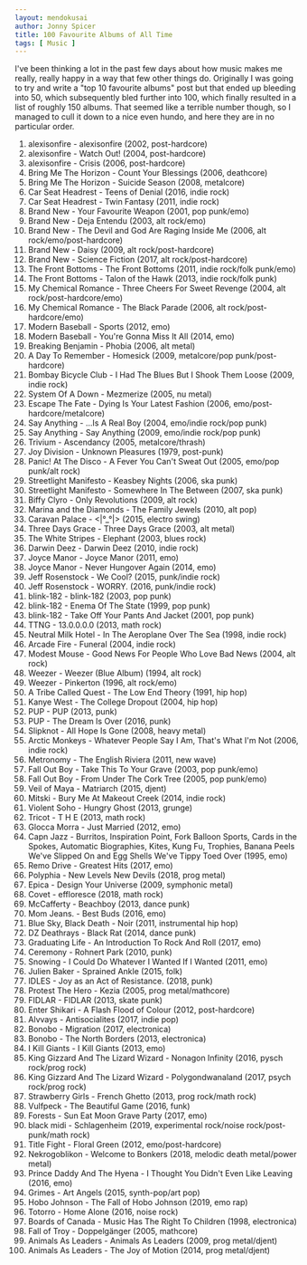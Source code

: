 ```yaml
---
layout: mendokusai
author: Jonny Spicer
title: 100 Favourite Albums of All Time
tags: [ Music ]
---
```

I've been thinking a lot in the past few days about how music makes me really, really happy in a way that few other things do.
Originally I was going to try and write a "top 10 favourite albums" post but that ended up bleeding into 50, which subsequently
bled further into 100, which finally resulted in a list of roughly 150 albums. That seemed like a terrible number though, so I
managed to cull it down to a nice even hundo, and here they are in no particular order.

1. alexisonfire - alexisonfire (2002, post-hardcore)
1. alexisonfire - Watch Out! (2004, post-hardcore)
1. alexisonfire - Crisis (2006, post-hardcore)
1. Bring Me The Horizon - Count Your Blessings (2006, deathcore)
1. Bring Me The Horizon - Suicide Season (2008, metalcore)
1. Car Seat Headrest - Teens of Denial (2016,  indie rock)
1. Car Seat Headrest - Twin Fantasy (2011, indie rock)
1. Brand New - Your Favourite Weapon (2001, pop punk/emo)
1. Brand New - Deja Entendu (2003, alt rock/emo)
1. Brand New - The Devil and God Are Raging Inside Me (2006, alt rock/emo/post-hardcore)
1. Brand New - Daisy (2009, alt rock/post-hardcore)
1. Brand New - Science Fiction (2017, alt rock/post-hardcore)
1. The Front Bottoms - The Front Bottoms (2011, indie rock/folk punk/emo)
1. The Front Bottoms - Talon of the Hawk (2013, indie rock/folk punk)
1. My Chemical Romance - Three Cheers For Sweet Revenge (2004, alt rock/post-hardcore/emo)
1. My Chemical Romance - The Black Parade (2006, alt rock/post-hardcore/emo)
1. Modern Baseball - Sports (2012, emo)
1. Modern Baseball - You're Gonna Miss It All (2014, emo)
1. Breaking Benjamin - Phobia (2006, alt metal)
1. A Day To Remember - Homesick (2009, metalcore/pop punk/post-hardcore)
1. Bombay Bicycle Club - I Had The Blues But I Shook Them Loose (2009, indie rock)
1. System Of A Down - Mezmerize (2005, nu metal)
1. Escape The Fate - Dying Is Your Latest Fashion (2006, emo/post-hardcore/metalcore)
1. Say Anything - ...Is A Real Boy (2004, emo/indie rock/pop punk)
1. Say Anything - Say Anything (2009, emo/indie rock/pop punk)
1. Trivium - Ascendancy (2005, metalcore/thrash)
1. Joy Division - Unknown Pleasures (1979, post-punk)
1. Panic! At The Disco - A Fever You Can't Sweat Out (2005, emo/pop punk/alt rock)
1. Streetlight Manifesto - Keasbey Nights (2006, ska punk)
1. Streetlight Manifesto - Somewhere In The Between (2007, ska punk)
1. Biffy Clyro - Only Revolutions (2009, alt rock)
1. Marina and the Diamonds - The Family Jewels (2010, alt pop)
1. Caravan Palace - <|°_°|> (2015, electro swing)
1. Three Days Grace - Three Days Grace (2003, alt metal)
1. The White Stripes - Elephant (2003, blues rock)
1. Darwin Deez - Darwin Deez (2010, indie rock)
1. Joyce Manor - Joyce Manor (2011, emo)
1. Joyce Manor - Never Hungover Again (2014, emo)
1. Jeff Rosenstock - We Cool? (2015, punk/indie rock)
1. Jeff Rosenstock - WORRY. (2016, punk/indie rock)
1. blink-182 - blink-182 (2003, pop punk)
1. blink-182 - Enema Of The State (1999, pop punk)
1. blink-182 - Take Off Your Pants And Jacket (2001, pop punk)
1. TTNG - 13.0.0.0.0 (2013, math rock)
1. Neutral Milk Hotel - In The Aeroplane Over The Sea (1998, indie rock)
1. Arcade Fire - Funeral (2004, indie rock) 
1. Modest Mouse - Good News For People Who Love Bad News (2004, alt rock)
1. Weezer - Weezer (Blue Album) (1994, alt rock)
1. Weezer - Pinkerton (1996, alt rock/emo)
1. A Tribe Called Quest - The Low End Theory (1991, hip hop)
1. Kanye West - The College Dropout (2004, hip hop)
1. PUP - PUP (2013, punk)
1. PUP - The Dream Is Over (2016, punk)
1. Slipknot - All Hope Is Gone (2008, heavy metal)
1. Arctic Monkeys - Whatever People Say I Am, That's What I'm Not (2006, indie rock)
1. Metronomy - The English Riviera (2011, new wave)
1. Fall Out Boy - Take This To Your Grave (2003, pop punk/emo)
1. Fall Out Boy - From Under The Cork Tree (2005, pop punk/emo)
1. Veil of Maya - Matriarch (2015, djent)
1. Mitski - Bury Me At Makeout Creek (2014, indie rock)
1. Violent Soho - Hungry Ghost (2013, grunge)
1. Tricot - T H E (2013, math rock)
1. Glocca Morra - Just Married (2012, emo)
1. Capn Jazz - Burritos, Inspiration Point, Fork Balloon Sports, Cards in the Spokes, Automatic Biographies, Kites, Kung Fu, Trophies, Banana Peels We've Slipped On and Egg Shells We've Tippy Toed Over (1995, emo)
1. Remo Drive - Greatest Hits (2017, emo)
1. Polyphia - New Levels New Devils (2018, prog metal)
1. Epica - Design Your Universe (2009, symphonic metal)
1. Covet - effloresce (2018, math rock)
1. McCafferty - Beachboy (2013, dance punk)
1. Mom Jeans. - Best Buds (2016, emo)
1. Blue Sky, Black Death - Noir (2011, instrumental hip hop)
1. DZ Deathrays - Black Rat (2014, dance punk)
1. Graduating Life - An Introduction To Rock And Roll (2017, emo)
1. Ceremony - Rohnert Park (2010, punk)
1. Snowing - I Could Do Whatever I Wanted If I Wanted (2011, emo)
1. Julien Baker - Sprained Ankle (2015, folk)
1. IDLES - Joy as an Act of Resistance. (2018, punk)
1. Protest The Hero - Kezia (2005, prog metal/mathcore)
1. FIDLAR - FIDLAR (2013, skate punk)
1. Enter Shikari - A Flash Flood of Colour (2012, post-hardcore)
1. Alvvays - Antisocialites (2017, indie pop)
1. Bonobo - Migration (2017, electronica)
1. Bonobo - The North Borders (2013, electronica)
1. I Kill Giants - I Kill Giants (2013, emo)
1. King Gizzard And The Lizard Wizard - Nonagon Infinity (2016, pysch rock/prog rock)
1. King Gizzard And The Lizard Wizard - Polygondwanaland (2017, psych rock/prog rock)
1. Strawberry Girls - French Ghetto (2013, prog rock/math rock)
1. Vulfpeck - The Beautiful Game (2016, funk)
1. Forests - Sun Eat Moon Grave Party (2017, emo)
1. black midi - Schlagenheim (2019, experimental rock/noise rock/post-punk/math rock)
1. Title Fight - Floral Green (2012, emo/post-hardcore)
1. Nekrogoblikon - Welcome to Bonkers (2018, melodic death metal/power metal)
1. Prince Daddy And The Hyena - I Thought You Didn't Even Like Leaving (2016, emo)
1. Grimes - Art Angels (2015, synth-pop/art pop)
1. Hobo Johnson - The Fall of Hobo Johnson (2019, emo rap)
1. Totorro - Home Alone (2016, noise rock)
1. Boards of Canada - Music Has The Right To Children (1998, electronica)
1. Fall of Troy - Doppelgänger (2005, mathcore)
1. Animals As Leaders - Animals As Leaders (2009, prog metal/djent)
1. Animals As Leaders - The Joy of Motion (2014, prog metal/djent)